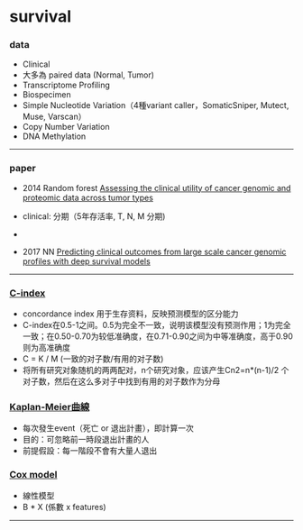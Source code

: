 # survival

### data
- Clinical
- 大多為 paired data (Normal, Tumor)
 - Transcriptome Profiling
 - Biospecimen
 - Simple Nucleotide Variation（4種variant caller，SomaticSniper, Mutect, Muse, Varscan）
 - Copy Number Variation
 - DNA Methylation
- - -

### paper
- 2014 Random forest [Assessing the clinical utility of cancer genomic and proteomic data across tumor types](https://www.nature.com/articles/nbt.2940.pdf)
 - clinical: 分期（5年存活率, T, N, M 分期)
 - 
 
- 2017 NN [Predicting clinical outcomes from large scale cancer genomic profiles with deep survival models](https://www.nature.com/articles/s41598-017-11817-6.pdf)
- - -

### [C-index](http://ttdoc.cn/article/652.jhtml)
- concordance index 用于生存资料，反映预测模型的区分能力
- C-index在0.5-1之间。0.5为完全不一致，说明该模型没有预测作用；1为完全一致；在0.50-0.70为较低准确度，在0.71-0.90之间为中等准确度，高于0.90则为高准确度
- C = K / M (一致的对子数/有用的对子数)
- 将所有研究对象随机的两两配对，n个研究对象，应该产生Cn2=n*(n-1)/2 个对子数，然后在这么多对子中找到有用的对子数作为分母

### [Kaplan-Meier曲線](http://biostatdept.cmu.edu.tw/doc/epaper_a/paper/teaching_corner_062_1.pdf)
- 每次發生event（死亡 or 退出計畫），即計算一次
- 目的：可忽略前一時段退出計畫的人
- 前提假設：每一階段不會有大量人退出

### [Cox model](http://biostatdept.cmu.edu.tw/doc/epaper_a/paper/teaching_corner_064.pdf)
- 線性模型
- B * X (係數 x features)

- - -
